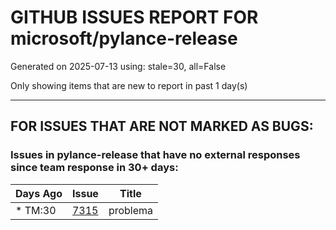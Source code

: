 
# GITHUB ISSUES REPORT FOR microsoft/pylance-release


Generated on 2025-07-13 using: stale=30, all=False


Only showing items that are new to report in past 1 day(s)


---

## FOR ISSUES THAT ARE NOT MARKED AS BUGS:


### Issues in pylance-release that have no external responses since team response in 30+ days:

| Days Ago | Issue | Title |
| --- | --- | --- |
 | \* TM:30  |[7315](https://github.com/microsoft/pylance-release/issues/7315 "problema")  |problema |




















